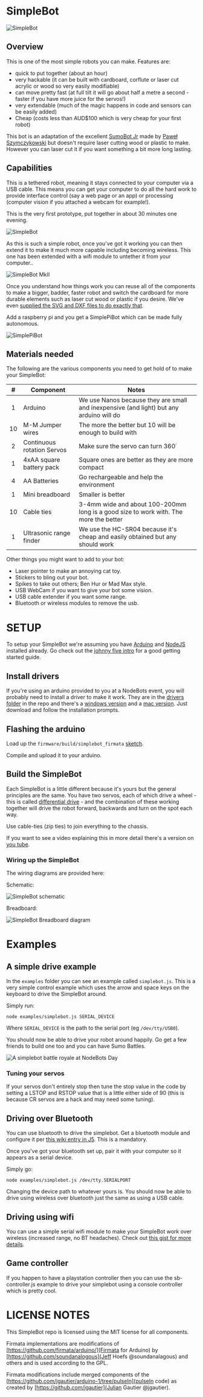# SimpleBot

![SimpleBot](docs/img/simplebot_basic.jpg)

## Overview

This is one of the most simple robots you can make. Features are:

* quick to put together (about an hour)
* very hackable (it can be built with cardboard, corflute or laser cut acrylic 
or wood so very easily modifiable)
* can move pretty fast (at full tilt it will go about half a metre a second - 
faster if you have more juice for the servos!)
* very extendable (much of the magic happens in code and sensors can be easily added)
* Cheap (costs less than AUD$100 which is very cheap for your first robot)

This bot is an adaptation of the excellent [SumoBot Jr](https://github.com/makenai/sumobot-jr/) 
made by [Paweł Szymczykowski](http://twitter.com/makenai) but doesn't require 
laser cutting wood or plastic to make. However you can laser cut it if you want 
something a bit more long lasting.

## Capabilities

This is a tethered robot, meaning it stays connected to your computer via a USB 
cable. This means you can get your computer to do all the hard work to provide 
interface control (say a web page or an app) or processing (computer vision 
if you attached a webcam for example!).

This is the very first prototype, put together in about 30 minutes one evening.

![SimpleBot](docs/img/simplebot-proto.jpg)

As this is such a simple robot, once you've got it working you can then extend
it to make it much more capable including becoming wireless. This one has been 
extended with a wifi module to untether it from your computer..

![SimpleBot MkII](docs/img/simplebot-wifi.jpg)

Once you understand how things work you can reuse all of the components to 
make a bigger, badder, faster robot and switch the cardboard for more durable 
elements such as laser cut wood or plastic if you desire. 
We've even [supplied the SVG and DXF files to do exactly that](/physical).

Add a raspberry pi and you get a SimplePiBot which can be made fully autonomous.

![SimplePiBot](docs/img/simplepibots.jpg)

## Materials needed

The following are the various components you need to get hold of to make your SimpleBot:

|  # | Component                  | Notes                                                                                   |
|:--:|----------------------------|-----------------------------------------------------------------------------------------|
|  1 | Arduino                    | We use Nanos because they are small and inexpensive (and light) but any arduino will do |
| 10 | M-M Jumper wires           | The more the better but 10 will be enough to build with                                 |
|  2 | Continuous rotation Servos | Make sure the servo can turn 360˙                                                       |
|  1 | 4xAA square battery pack   | Square ones are better as they are more compact                                         |
| 4  | AA Batteries               | Go rechargeable and help the environment                                                |
| 1  | Mini breadboard            | Smaller is better                                                                       |
| 10 | Cable ties                 | 3-4mm wide and about 100-200mm long is a good size to work with. The more the better    |
| 1  | Ultrasonic range finder    | We use the HC-SR04 because it's cheap and easily obtained but any should work           |

Other things you might want to add to your bot:

* Laser pointer to make an annoying cat toy.
* Stickers to bling out your bot.
* Spikes to take out others; Ben Hur or Mad Max style.
* USB WebCam if you want to give your bot some vision.
* USB cable extender if you want some range.
* Bluetooth or wireless modules to remove the usb.

# SETUP

To setup your SimpleBot we're assuming you have [Arduino](http://arduino.cc) and 
[NodeJS](http://nodejs.org) installed already. Go check out the [johnny five
intro](http://johnny-five.io/platform-support/) for a good getting started guide.

## Install drivers

If you're using an arduino provided to you at a NodeBots event, you will probably
need to install a driver to make it work. They are in the [drivers folder](/drivers)
in the repo and there's a [windows version](/drivers/CH341SER.EXE) and a 
[mac version](/drivers/ch341ser_mac.zip). Just download and follow the installation
prompts.

## Flashing the arduino

Load up the `firmware/build/simplebot_firmata` [sketch](/firmware/build/simplebot_firmata/).

Compile and upload it to your arduino.

## Build the SimpleBot

Each SimpleBot is a little different because it's yours but the general principles
are the same. You have two servos, each of which drive a wheel - this is called
[differential drive](https://en.wikipedia.org/wiki/Differential_wheeled_robot) -
and the combination of these working together will drive the robot forward, backwards
and turn on the spot each way.

Use cable-ties (zip ties) to join everything to the chassis.

If you want to see a video explaining this in more detail there's a version
on [you tube](https://www.youtube.com/watch?v=KoACCjtkHIg).

### Wiring up the SimpleBot

The wiring diagrams are provided here:

Schematic:

![SimpleBot schematic](examples/wiring/basic_wiring_schematic.png)

Breadboard:

![SimpleBot Breadboard diagram](examples/wiring/basic_wiring_bb.png)

# Examples

## A simple drive example

In the `examples` folder you can see an example called `simplebot.js`. This is
a very simple control example which uses the arrow and space keys on the keyboard
to drive the SimpleBot around. 

Simply run:

```shell
node examples/simplebot.js SERIAL_DEVICE
```

Where `SERIAL_DEVICE` is the path to the serial port (eg `/dev/tty/USB0`).

You should now be able to drive your robot around happily. Go get a few friends
to build one too and you can have Sumo Battles.

![A simplebot battle royale at NodeBots Day](docs/img/simplebot_battle.jpg)

### Tuning your servos

If your servos don't entirely stop then tune the stop value in the code by
setting a LSTOP and RSTOP value that is a little either side of 90 (this is 
because CR servos are a hack and may need some tuning).

## Driving over Bluetooth

You can use bluetooth to drive the simplebot. Get a bluetooth module and 
configure it per [this wiki entry in J5](https://github.com/rwaldron/johnny-five/wiki/JY-MCU-Bluetooth-Serial-Port-Module-Notes). 
This is a mandatory.

Once you've got your bluetooth set up, pair it with your computer so it appears 
as a serial device.

Simply go:

    node examples/simplebot.js /dev/tty.SERIALPORT

Changing the device path to whatever yours is. You should now be able to drive 
using wireless over bluetooth just the same as using a USB cable.

## Driving using wifi

You can use a simple serial wifi module to make your SimpleBot work over 
wireless (increased range, no BT headaches). Check 
out [this gist for more details](https://gist.github.com/ajfisher/5fe60fe7d8c49b3223f0).

## Game controller

If you happen to have a playstation controller then you can use the 
sb-controller.js example to drive your simplebot using a console controller 
which is pretty cool.

# LICENSE NOTES

This SimpleBot repo is licensed using the MIT license for all components.

Firmata implementations are modifications of 
[https://github.com/firmata/arduino/](Firmata for Arduino) by 
[https://github.com/soundanalogous](Jeff Hoefs @soundanalagous) and others and 
is used according to the GPL.

Firmata modifications include merged components of 
the [https://github.com/jgautier/arduino-1/tree/pulseIn](pulseIn code) as 
created by [https://github.com/jgautier](Julian Gautier @jgautier).

